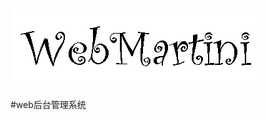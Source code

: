 ![Image](https://github.com/bytegriffin/WebMartini/blob/master/src/main/resources/static/images/webmaritni2.gif)
===================================  

#web后台管理系统 

